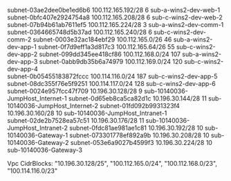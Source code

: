subnet-03ae2dee0be1ed6b6        100.112.165.192/28      6     sub-a-wins2-dev-web-1
subnet-0bfc407e2924754a8        100.112.165.208/28      6    sub-c-wins2-dev-web-2
subnet-07b94b61ab7611ef5        100.112.165.224/28      3    sub-a-wins2-dev-comm-1
subnet-0364665748d5b37ad        100.112.165.240/28      6     sub-c-wins2-dev-comm-2
subnet-0003e32ac184ebf29        100.112.165.0/26        46    sub-a-wins2-dev-app-1
subnet-0f7d9eff1a3d817c3        100.112.165.64/26       55    sub-c-wins2-dev-app-2
subnet-099dd345ee418cf86        100.112.168.0/24        107   sub-a-wins2-dev-app-3
subnet-0abb9db35b6a74979        100.112.169.0/24        120   sub-c-wins2-dev-app-4   
subnet-0b05455183872fccc        100.114.116.0/24        187   sub-c-wins2-dev-app-5 
subnet-08dc355f76e5f9251        100.114.117.0/24        128   sub-c-wins2-dev-app-6
subnet-0024e957fcc47f709        10.196.30.128/28        9     sub-10140036-JumpHost_Internet-1
subnet-0d65eb8ca5ca82d1c        10.196.30.144/28        11    sub-10140036-JumpHost_Internet-2 
subnet-01fd092b9931323f4        10.196.30.160/28        10   sub-10140036-JumpHost_Intranet-1  
subnet-02de2b7528ea57c51        10.196.30.176/28        11   sub-10140036-JumpHost_Intranet-2 
subnet-0fdc81ae981ae1c81        10.196.30.192/28        10    sub-10140036-Gateway-1
subnet-073301778ef892a9b        10.196.30.208/28        10    sub-10140036-Gateway-2 
subnet-053e6a9027b4599f3        10.196.30.224/28        10    sub-10140036-Gateway-3 

Vpc CidrBlocks:
        "10.196.30.128/25",
        "100.112.165.0/24",
        "100.112.168.0/23",
        "100.114.116.0/23"          